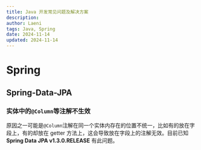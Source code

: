 ```yaml
---
title: Java 开发常见问题及解决方案
description:
author: Laeni
tags: Java, Spring
date: 2024-11-14
updated: 2024-11-14
---
```


# Spring

## Spring-Data-JPA

### 实体中的`@Column`等注解不生效

原因之一可能是`@Column`注解在同一个实体内存在的位置不统一，比如有的放在字段上，有的却放在 getter 方法上，这会导致放在字段上的注解无效。目前已知 **Spring Data JPA v1.3.0.RELEASE** 有此问题。
